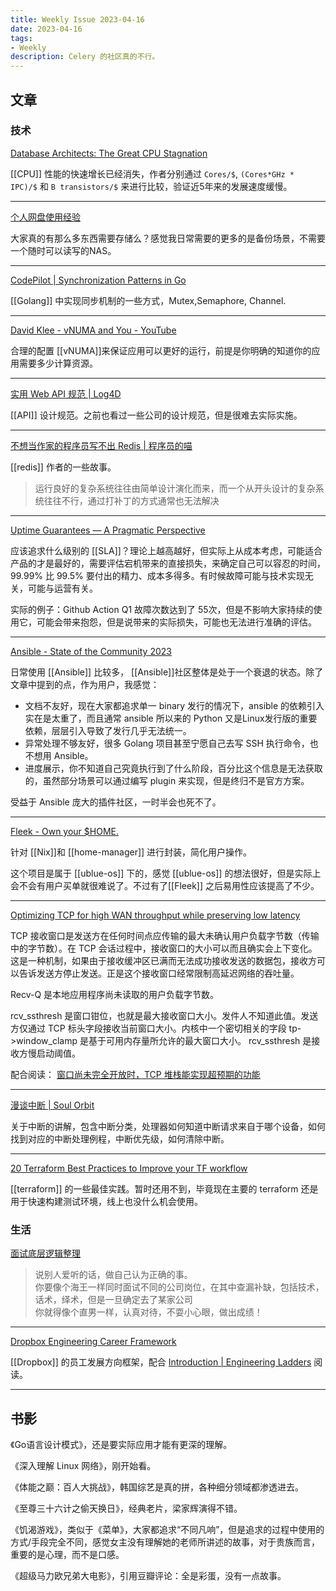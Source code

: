 ```yaml
---
title: Weekly Issue 2023-04-16
date: 2023-04-16
tags:
- Weekly
description: Celery 的社区真的不行。
---
```



## 文章

### 技术

[Database Architects: The Great CPU Stagnation](https://databasearchitects.blogspot.com/2023/04/the-great-cpu-stagnation.html)

[[CPU]] 性能的快速增长已经消失，作者分别通过 `Cores/$`, `(Cores*GHz * IPC)/$` 和 `B transistors/$` 来进行比较，验证近5年来的发展速度缓慢。

---

[个人网盘使用经验](https://liujiacai.net/blog/2023/02/25/cloud-storage/)

大家真的有那么多东西需要存储么？感觉我日常需要的更多的是备份场景，不需要一个随时可以读写的NAS。

---


[CodePilot | Synchronization Patterns in Go](https://code-pilot.me/synchronization-patterns-in-go)

[[Golang]] 中实现同步机制的一些方式，Mutex,Semaphore, Channel.

---

[David Klee - vNUMA and You - YouTube](https://www.youtube.com/watch?v=ORBzoVCUHwY)

合理的配置 [[vNUMA]]来保证应用可以更好的运行，前提是你明确的知道你的应用需要多少计算资源。

---

[实用 Web API 规范 | Log4D](https://blog.alswl.com/2023/04/web-api-guidelines/)

[[API]] 设计规范。之前也看过一些公司的设计规范，但是很难去实际实施。

---

[不想当作家的程序员写不出 Redis | 程序员的喵](https://catcoding.me/p/redis-antriez/)

[[redis]] 作者的一些故事。
> 运行良好的复杂系统往往由简单设计演化而来，而一个从开头设计的复杂系统往往不行，通过打补丁的方式通常也无法解决  

---

[Uptime Guarantees — A Pragmatic Perspective](https://world.hey.com/itzy/uptime-guarantees-a-pragmatic-perspective-736d7ea4)

应该追求什么级别的 [[SLA]]？理论上越高越好，但实际上从成本考虑，可能适合产品的才是最好的，需要评估宕机带来的直接损失，来确定自己可以容忍的时间，99.99% 比 99.5% 要付出的精力、成本多得多。有时候故障可能与技术实现无关，可能与运营有关。

实际的例子：Github Action Q1 故障次数达到了 55次，但是不影响大家持续的使用它，可能会带来抱怨，但是说带来的实际损失，可能也无法进行准确的评估。

---


[Ansible - State of the Community 2023](https://ansible.github.io/community/posts/state_of_the_community_2023.html)

日常使用 [[Ansible]] 比较多， [[Ansible]]社区整体是处于一个衰退的状态。除了文章中提到的点，作为用户，我感觉：

* 文档不友好，现在大家都追求单一 binary 发行的情况下，ansible 的依赖引入实在是太重了，而且通常 ansible 所以来的 Python 又是Linux发行版的重要依赖，层层引入导致了发行几乎无法统一。
* 异常处理不够友好，很多 Golang 项目甚至宁愿自己去写 SSH 执行命令，也不想用 Ansible。
* 进度展示，你不知道自己究竟执行到了什么阶段，百分比这个信息是无法获取的，虽然部分场景可以通过编写 plugin 来实现，但是终归不是官方方案。

受益于 Ansible 庞大的插件社区，一时半会也死不了。

---

[Fleek - Own your $HOME.](https://getfleek.dev/)

针对 [[Nix]]和 [[home-manager]] 进行封装，简化用户操作。

这个项目是属于 [[ublue-os]] 下的，感觉 [[ublue-os]] 的想法很好，但是实际上会不会有用户买单就很难说了。不过有了[[Fleek]] 之后易用性应该提高了不少。


---

[Optimizing TCP for high WAN throughput while preserving low latency](https://blog.cloudflare.com/optimizing-tcp-for-high-throughput-and-low-latency/)

TCP 接收窗口是发送方在任何时间点应传输的最大未确认用户负载字节数（传输中的字节数）。在 TCP 会话过程中，接收窗口的大小可以而且确实会上下变化。这是一种机制，如果由于接收缓冲区已满而无法成功接收发送的数据包，接收方可以告诉发送方停止发送。正是这个接收窗口经常限制高延迟网络的吞吐量。

Recv-Q 是本地应用程序尚未读取的用户负载字节数。

rcv_ssthresh 是窗口钳位，也就是最大接收窗口大小。发件人不知道此值。发送方仅通过 TCP 标头字段接收当前窗口大小。内核中一个密切相关的字段 tp->window_clamp 是基于可用内存量所允许的最大窗口大小。 rcv_ssthresh 是接收方慢启动阈值。

配合阅读： [窗口尚未完全开放时，TCP 堆栈能实现超预期的功能](https://blog.cloudflare.com/zh-cn/when-the-window-is-not-fully-open-your-tcp-stack-is-doing-more-than-you-think-zh-cn/)

---

[漫谈中断 | Soul Orbit](http://r12f.com/posts/interrupts/)

关于中断的讲解，包含中断分类，处理器如何知道中断请求来自于哪个设备，如何找到对应的中断处理例程，中断优先级，如何清除中断。

---


[20 Terraform Best Practices to Improve your TF workflow](https://spacelift.io/blog/terraform-best-practices)

[[terraform]] 的一些最佳实践。暂时还用不到，毕竟现在主要的 terraform 还是用于快速构建测试环境，线上也没什么机会使用。



### 生活

[面试底层逻辑整理](https://docs.google.com/document/d/1srnMc_hiOsyH7MuK196vExGGFjLJ0f-NDBih7jPJ2fE/mobilebasic)

> 说别人爱听的话，做自己认为正确的事。  
你要像个海王一样同时面试不同的公司岗位，在其中查漏补缺，包括技术，话术，绎术，但是一旦确定去了某家公司  
你就得像个直男一样，认真对待，不耍小心眼，做出成绩！  

---

[Dropbox Engineering Career Framework](https://dropbox.github.io/dbx-career-framework/overview.html)

[[Dropbox]] 的员工发展方向框架，配合 [Introduction | Engineering Ladders](https://www.engineeringladders.com/) 阅读。

---

## 书影

《Go语言设计模式》，还是要实际应用才能有更深的理解。

《深入理解 Linux 网络》，刚开始看。

《体能之巅：百人大挑战》，韩国综艺是真的拼，各种细分领域都渗透进去。

《至尊三十六计之偷天换日》，经典老片，梁家辉演得不错。

《饥渴游戏》，类似于《菜单》，大家都追求“不同凡响”，但是追求的过程中使用的方式/手段完全不同，感觉女主没有理解她的老师所讲述的故事，对于贵族而言，重要的是心理，而不是口感。

《超级马力欧兄弟大电影》，引用豆瓣评论：全是彩蛋，没有一点故事。

